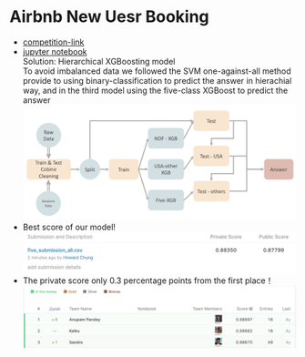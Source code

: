# Airbnb New Uesr Booking
* [competition-link](https://www.kaggle.com/c/airbnb-recruiting-new-user-bookings)
* [jupyter notebook](./Airbnb.ipynb)<br>
Solution: Hierarchical XGBoosting model <br>
To avoid imbalanced data we followed the SVM one-against-all method provide to using binary-classification to predict the answer in hierachial way, and in the third model using the five-class XGBoost to predict the answer 
![img](./model_structure.png)
* Best score of our model!
![img](./score.png)
* The private score only 0.3 percentage points from the first place！
![img](./ranking.png)
